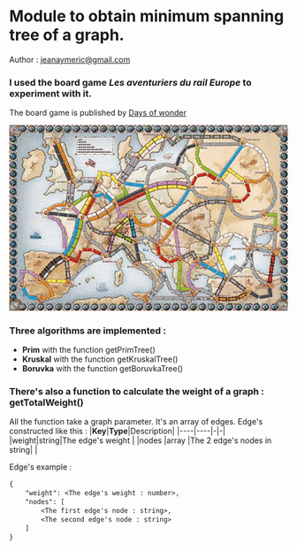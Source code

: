 # Module to obtain minimum spanning tree of a graph.
Author : [jeanaymeric@gmail.com](mailto:jeanaymeric@gmail.com")

### I used the board game ___Les aventuriers du rail Europe___ to experiment with it.
The board game is published by [Days of wonder](https://www.daysofwonder.com/)

![Game board of Les aventuriers du rail Europe](lesaventuriersdurail.jpg)
### Three algorithms are implemented :
- **Prim** with the function getPrimTree()
- **Kruskal** with the function getKruskalTree()
- **Boruvka** with the function getBoruvkaTree()

### There's also a function to calculate the weight of a graph : getTotalWeight()

All the function take a graph parameter.
It's an array of edges. Edge's constructed like this :
|**Key**|**Type**|Description|
|----|----|-|-|
|weight|string|The edge's weight |
|nodes |array |The 2 edge's nodes in string| |

Edge's example :
```
{
    "weight": <The edge's weight : number>,
    "nodes": [
        <The first edge's node : string>,
        <The second edge's node : string>
    ]
}
```
